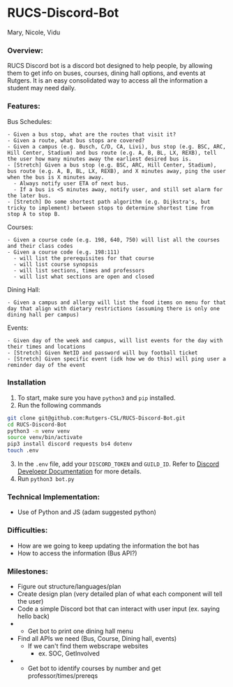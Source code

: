 # RUCS-Discord-Bot
Mary, Nicole, Vidu

### Overview: 

RUCS Discord bot is a discord bot designed to help people, by allowing them to get info on buses, courses, dining hall options, and events at Rutgers.
It is an easy consolidated way to access all the information a student may need daily. 


### Features: 

  Bus Schedules: 
  
    - Given a bus stop, what are the routes that visit it?
    - Given a route, what bus stops are covered?
    - Given a campus (e.g. Busch, C/D, CA, Livi), bus stop (e.g. BSC, ARC, Hill Center, Stadium) and bus route (e.g. A, B, BL, LX, REXB), tell the user how many minutes away the earliest desired bus is. 
    - [Stretch] Given a bus stop (e.g. BSC, ARC, Hill Center, Stadium), bus route (e.g. A, B, BL, LX, REXB), and X minutes away, ping the user when the bus is X minutes away.
      - Always notify user ETA of next bus. 
      - If a bus is <5 minutes away, notify user, and still set alarm for the later bus.
    - [Stretch] Do some shortest path algorithm (e.g. Dijkstra's, but tricky to implement) between stops to determine shortest time from stop A to stop B.

  Courses: 

    - Given a course code (e.g. 198, 640, 750) will list all the courses and their class codes
    - Given a course code (e.g. 198:111)
      - will list the prerequisites for that course
      - will list course synopsis
      - will list sections, times and professors
      - will list what sections are open and closed    
    
  Dining Hall:
  
    - Given a campus and allergy will list the food items on menu for that day that align with dietary restrictions (assuming there is only one dining hall per campus)
    

  Events:

    - Given day of the week and campus, will list events for the day with their times and locations
    - [Stretch] Given NetID and password will buy football ticket
    - [Stretch] Given specific event (idk how we do this) will ping user a reminder day of the event


### Installation 

1. To start, make sure you have `python3` and `pip` installed.
2. Run the following commands
```bash
git clone git@github.com:Rutgers-CSL/RUCS-Discord-Bot.git
cd RUCS-Discord-Bot
python3 -m venv venv
source venv/bin/activate
pip3 install discord requests bs4 dotenv
touch .env
```
3. In the `.env` file, add your `DISCORD_TOKEN` and `GUILD_ID`. Refer to [Discord Develoepr Documentation](https://discord.com/developers/docs/resources/guild) for more details.
4. Run `python3 bot.py`

### Technical Implementation:

  - Use of Python and JS (adam suggested python)

### Difficulties:

  - How are we going to keep updating the information the bot has 
  - How to access the information (Bus API?)

  

### Milestones:
  - Figure out structure/languages/plan
  - Create design plan (very detailed plan of what each component will tell the user)
  - Code a simple Discord bot that can interact with user input (ex. saying hello back)
  - * Get bot to print one dining hall menu
  - Find all APIs we need (Bus, Course, Dining hall, events)
    - If we can't find them webscrape websites
      - ex. SOC, GetInvolved
  - * Get bot to identify courses by number and get professor/times/prereqs
